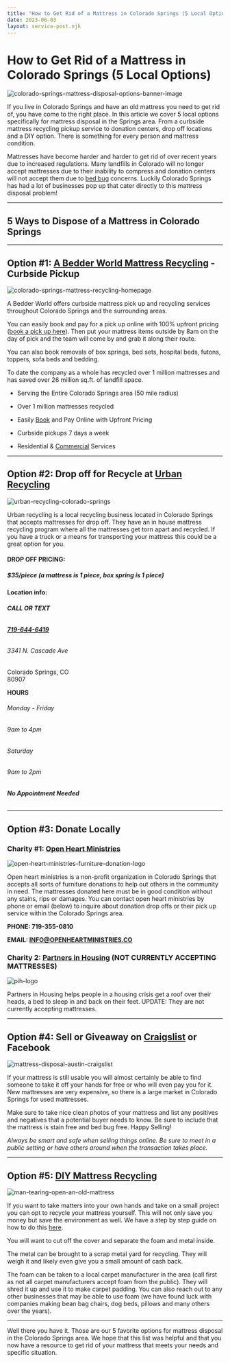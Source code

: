 ```yaml
---
title: "How to Get Rid of a Mattress in Colorado Springs (5 Local Options)"
date: 2023-06-03
layout: service-post.njk
---
```


# How to Get Rid of a Mattress in Colorado Springs (5 Local Options)

![colorado-springs-mattress-disposal-options-banner-image](/images/blog/Most-Attractive-Youtube-Thumbnail-2023-03-16T222016.453-1024x576.png)

If you live in Colorado Springs and have an old mattress you need to get rid of, you have come to the right place. In this article we cover 5 local options specifically for mattress disposal in the Springs area. From a curbside mattress recycling pickup service to donation centers, drop off locations and a DIY option. There is something for every person and mattress condition.

Mattresses have become harder and harder to get rid of over recent years due to increased regulations. Many landfills in Colorado will no longer accept mattresses due to their inability to compress and donation centers will not accept them due to [bed bug](https://www.abedderworld.com/bed-bugs-in-pillow.html/) concerns. Luckily Colorado Springs has had a lot of businesses pop up that cater directly to this mattress disposal problem!

* * *

## 5 Ways to Dispose of a Mattress in Colorado Springs

* * *

## Option #1: [A Bedder World Mattress Recycling](https://www.abedderworld.com/colorado-springs-mattress-disposal/) - Curbside Pickup

![colorado-springs-mattress-recycling-homepage](/images/blog/colorado-springs-mattress-recycling-homepage-1024x558.png)

A Bedder World offers curbside mattress pick up and recycling services throughout Colorado Springs and the surrounding areas.

You can easily book and pay for a pick up online with 100% upfront pricing ([book a pick up here](https://www.abedderworld.com/book-online/)). Then put your mattress items outside by 8am on the day of pick and the team will come by and grab it along their route.

You can also book removals of box springs, bed sets, hospital beds, futons, toppers, sofa beds and bedding.

To date the company as a whole has recycled over 1 million mattresses and has saved over 26 million sq.ft. of landfill space.

- Serving the Entire Colorado Springs area (50 mile radius)

- Over 1 million mattresses recycled

- Easily [Book](https://www.abedderworld.com/book-online/) and Pay Online with Upfront Pricing

- Curbside pickups 7 days a week

- Residential & [Commercial](https://www.abedderworld.com/commercial/) Services

* * *

## Option #2: Drop off for Recycle at [Urban Recycling](https://www.urbanrecyclingcolo.com/)

![urban-recycling-colorado-springs](/images/blog/Screen-Shot-2023-03-16-at-7.57.58-PM.png)

Urban recycling is a local recycling business located in Colorado Springs that accepts mattresses for drop off. They have an in house mattress recycling program where all the mattresses get torn apart and recycled. If you have a truck or a means for transporting your mattress this could be a great option for you.

#### DROP OFF PRICING:

##### $35/piece (a mattress is 1 piece, box spring is 1 piece)

#### Location info:

###### **CALL OR TEXT**

###### [**719-644-6419**](tel:719-644-6419)

###### 3341 N. Cascade Ave  
Colorado Springs, CO  
80907

**HOURS**

###### Monday - Friday​

###### 9am to 4pm

###### Saturday

###### 9am to 2pm

###### _**No Appointment Needed**_

* * *

## Option #3: Donate Locally

### Charity #1: [Open Heart Ministries](https://www.openheartministries.co/furniture-donations)

![open-heart-ministries-furniture-donation-logo](/images/blog/Screen-Shot-2023-03-16-at-10.02.42-PM-1024x217.png)

Open heart ministries is a non-profit organization in Colorado Springs that accepts all sorts of furniture donations to help out others in the community in need. The mattresses donated here must be in good condition without any stains, rips or damages. You can contact open heart ministries by phone or email (below) to inquire about donation drop offs or their pick up service within the Colorado Springs area.

**PHONE: 719-355-0810**

**EMAIL: [INFO@OPENHEARTMINISTRIES.CO](mailto:INFO@OPENHEARTMINISTRIES.CO)**

### Charity 2: [Partners in Housing](https://partnersinhousing.org/give-items/) (NOT CURRENTLY ACCEPTING MATTRESSES)

![pih-logo](/images/blog/PIH-Logo_Horiz_CMYK-1024x398.jpeg)

Partners in Housing helps people in a housing crisis get a roof over their heads, a bed to sleep in and back on their feet. UPDATE: They are not currently accepting mattresses.

* * *

## Option #4: Sell or Giveaway on [Craigslist](https://cosprings.craigslist.org/) or Facebook

![mattress-disposal-austin-craigslist](/images/blog/Screen-Shot-2019-12-11-at-8.06.07-AM-edited.png)

If your mattress is still usable you will almost certainly be able to find someone to take it off your hands for free or who will even pay you for it. New mattresses are very expensive, so there is a large market in Colorado Springs for used mattresses.

Make sure to take nice clean photos of your mattress and list any positives and negatives that a potential buyer needs to know. Be sure to include that the mattress is stain free and bed bug free. Happy Selling!

_Always be smart and safe when selling things online. Be sure to meet in a public setting or have others around when the transaction takes place._

* * *

## Option #5: [DIY Mattress Recycling](https://www.abedderworld.com/how-to-recycle-a-mattress/)

![man-tearing-open-an-old-mattress](/images/blog/Screen-Shot-2019-04-08-at-1.56.55-PM-1024x572.webp)

If you want to take matters into your own hands and take on a small project you can opt to recycle your mattress yourself. This will not only save you money but save the environment as well. We have a step by step guide on how to do this [here](https://www.abedderworld.com/how-to-recycle-a-mattress/).

You will want to cut off the cover and separate the foam and metal inside.

The metal can be brought to a scrap metal yard for recycling. They will weigh it and likely even give you a small amount of cash back.

The foam can be taken to a local carpet manufacturer in the area (call first as not all carpet manufacturers accept foam from the public). They will shred it up and use it to make carpet padding. You can also reach out to any other businesses that may be able to use foam (we have found luck with companies making bean bag chairs, dog beds, pillows and many others over the years).

* * *

Well there you have it. Those are our 5 favorite options for mattress disposal in the Colorado Springs area. We hope that this list was helpful and that you now have a resource to get rid of your mattress that meets your needs and specific situation.
